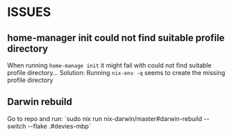 # ISSUES
## home-manager init could not find suitable profile directory
When running `home-manage init` it might fail with could not find suitable profile directory...
Solution: Running `nix-env -q` seems to create the missing profile directory

## Darwin rebuild
Go to repo and run:
´sudo nix run nix-darwin/master#darwin-rebuild -- switch --flake .#devies-mbp´
